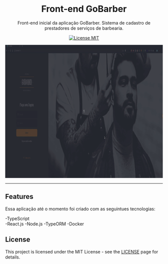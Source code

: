 <h1 align="center">
<br>      
<br>
Front-end GoBarber   
</h1>                 

<p align="center">Front-end inicial da aplicação GoBarber. Sistema de cadastro de prestadores de serviços de barbearia.</p>
  
<p align="center">
  <a href="https://opensource.org/licenses/MIT">
    <img src="https://img.shields.io/badge/License-MIT-blue.svg" alt="License MIT">
  </a> 
</p>    
   
[//]: # (Add your gifs/images here:)
<div>
  <img src="/prev/gif-prev.gif" alt="demo" height="425">
</div> 

<hr /> 



## Features
[//]: #  

Essa aplicação até o momento foi criado com as seguintues tecnologias:

-TypeScript  
-React.js
-Node.js
-TypeORM
-Docker 

      
   
## License

This project is licensed under the MIT License - see the [LICENSE](https://opensource.org/licenses/MIT) page for details.
